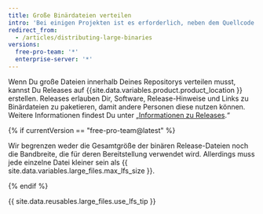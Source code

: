 ```yaml
---
title: Große Binärdateien verteilen
intro: 'Bei einigen Projekten ist es erforderlich, neben dem Quellcode auch große Dateien wie Binärdateien oder Installationsprogramme zu verteilen.'
redirect_from:
  - /articles/distributing-large-binaries
versions:
  free-pro-team: '*'
  enterprise-server: '*'
---
```


Wenn Du große Dateien innerhalb Deines Repositorys verteilen musst, kannst Du Releases auf {{site.data.variables.product.product_location }} erstellen. Releases erlauben Dir, Software, Release-Hinweise und Links zu Binärdateien zu paketieren, damit andere Personen diese nutzen können. Weitere Informationen findest Du unter „[Informationen zu Releases](/github/administering-a-repository/about-releases).“

{% if currentVersion == "free-pro-team@latest" %}

Wir begrenzen weder die Gesamtgröße der binären Release-Dateien noch die Bandbreite, die für deren Bereitstellung verwendet wird. Allerdings muss jede einzelne Datei kleiner sein als {{ site.data.variables.large_files.max_lfs_size }}.

{% endif %}

{{ site.data.reusables.large_files.use_lfs_tip }}
